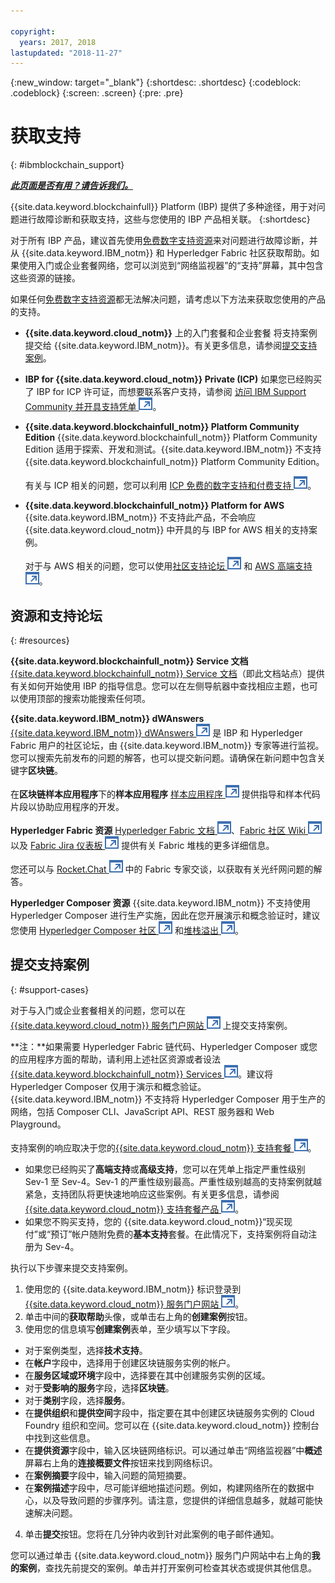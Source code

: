 ```yaml
---

copyright:
  years: 2017, 2018
lastupdated: "2018-11-27"
---
```


{:new_window: target="_blank"}
{:shortdesc: .shortdesc}
{:codeblock: .codeblock}
{:screen: .screen}
{:pre: .pre}

# 获取支持
{: #ibmblockchain_support}

***[此页面是否有用？请告诉我们。](https://www.surveygizmo.com/s3/4501493/IBM-Blockchain-Documentation)***

{{site.data.keyword.blockchainfull}} Platform (IBP) 提供了多种途径，用于对问题进行故障诊断和获取支持，这些与您使用的 IBP 产品相关联。
{:shortdesc}

对于所有 IBP 产品，建议首先使用[免费数字支持资源](#resources)来对问题进行故障诊断，并从 {{site.data.keyword.IBM_notm}} 和 Hyperledger Fabric 社区获取帮助。如果使用入门或企业套餐网络，您可以浏览到“网络监视器”的“支持”屏幕，其中包含这些资源的链接。

如果任何[免费数字支持资源](#resources)都无法解决问题，请考虑以下方法来获取您使用的产品的支持。
- **{{site.data.keyword.cloud_notm}}** 上的入门套餐和企业套餐
将支持案例提交给 {{site.data.keyword.IBM_notm}}。有关更多信息，请参阅[提交支持案例](#support-cases)。
- **IBP for {{site.data.keyword.cloud_notm}} Private (ICP)**
  如果您已经购买了 IBP for ICP 许可证，而想要联系客户支持，请参阅 [访问 IBM Support Community 并开具支持凭单 ![外部链接图标](images/external_link.svg "外部链接图标")](https://www.ibm.com/support/docview.wss?uid=ibm10740041 "{{site.data.keyword.blockchainfull_notm}} Platform 获取 ICP 支持")。
- **{{site.data.keyword.blockchainfull_notm}} Platform Community Edition**
  {{site.data.keyword.blockchainfull_notm}} Platform Community Edition 适用于探索、开发和测试。{{site.data.keyword.IBM_notm}} 不支持 {{site.data.keyword.blockchainfull_notm}} Platform Community Edition。

  有关与 ICP 相关的问题，您可以利用 [ICP 免费的数字支持和付费支持 ![外部链接图标](images/external_link.svg "外部链接图标")](https://www.ibm.com/developerworks/community/blogs/fe25b4ef-ea6a-4d86-a629-6f87ccf4649e/entry/Learn_more_about_IBM_Cloud_Private_Support?lang=en_us "IBM CloudPrivate Support")。
- **{{site.data.keyword.blockchainfull_notm}} Platform for AWS**
  {{site.data.keyword.IBM_notm}} 不支持此产品，不会响应 {{site.data.keyword.cloud_notm}} 中开具的与 IBP for AWS 相关的支持案例。

  对于与 AWS 相关的问题，您可以使用[社区支持论坛 ![外部链接图标](images/external_link.svg "外部链接图标")](https://forums.aws.amazon.com/index.jspa "AWS 社区支持论坛") 和 [AWS 高端支持 ![外部链接图标](images/external_link.svg "外部链接图标")](https://aws.amazon.com/premiumsupport/ "AWS 高端支持")。

## 资源和支持论坛
{: #resources}

**{{site.data.keyword.blockchainfull_notm}} Service 文档**
[{{site.data.keyword.blockchainfull_notm}} Service 文档](/docs/services/blockchain/index.html)（即此文档站点）提供有关如何开始使用 IBP 的指导信息。您可以在左侧导航器中查找相应主题，也可以使用顶部的搜索功能搜索任何项。

**{{site.data.keyword.IBM_notm}} dWAnswers**
[{{site.data.keyword.IBM_notm}} dWAnswers ![外部链接图标](images/external_link.svg "外部链接图标")](https://developer.ibm.com/answers/smartspace/blockchain/ "区块链空间中的问题和解答") 是 IBP 和 Hyperledger Fabric 用户的社区论坛，由 {{site.data.keyword.IBM_notm}} 专家等进行监视。您可以搜索先前发布的问题的解答，也可以提交新问题。请确保在新问题中包含关键字**区块链**。

在**区块链样本应用程序**下的**样本应用程序**
[样本应用程序 ![外部链接图标](images/external_link.svg "外部链接图标")](https://github.com/ibm-blockchain "IBM Blockchain 样本应用程序") 提供指导和样本代码片段以协助应用程序的开发。

**Hyperledger Fabric 资源**
[Hyperledger Fabric 文档 ![外部链接图标](images/external_link.svg "外部链接图标")](https://hyperledger-fabric.readthedocs.io/en/latest/ "Hyperledger Fabric")、[Fabric 社区 Wiki ![外部链接图标](images/external_link.svg "外部链接图标")](https://wiki.hyperledger.org/projects/fabric "Fabric 社区 Wiki") 以及 [Fabric Jira 仪表板 ![外部链接图标](images/external_link.svg "外部链接图标")](https://jira.hyperledger.org/secure/Dashboard.jspa?selectPageId=10104 "Fabric Jira 仪表板") 提供有关 Fabric 堆栈的更多详细信息。

您还可以与 [Rocket.Chat ![外部链接图标](images/external_link.svg "外部链接图标")](https://chat.hyperledger.org/channel/fabric "Fabric Rocket.Chat channel") 中的 Fabric 专家交谈，以获取有关光纤网问题的解答。

**Hyperledger Composer 资源**
{{site.data.keyword.IBM_notm}} 不支持使用 Hyperledger Composer 进行生产实施，因此在您开展演示和概念验证时，建议您使用 [Hyperledger Composer 社区 ![外部链接图标](images/external_link.svg "外部链接图标")](https://chat.hyperledger.org/channel/composer "Hyperledger Composer 社区") 和[堆栈溢出 ![外部链接图标](images/external_link.svg "外部链接图标")](https://stackoverflow.com/questions/tagged/hyperledger-composer "标有 [hyperleder-composer] 的堆栈溢出问题")。


## 提交支持案例
{: #support-cases}

对于与入门或企业套餐相关的问题，您可以在 [{{site.data.keyword.cloud_notm}} 服务门户网站 ![外部链接图标](images/external_link.svg "外部链接图标")](https://ibm.biz/ibmcloudsupport "IBM Cloud 服务门户网站") 上提交支持案例。

**注：**如果需要 Hyperledger Fabric 链代码、Hyperledger Composer 或您的应用程序方面的帮助，请利用上述社区资源或者设法[{{site.data.keyword.blockchainfull_notm}} Services ![外部链接图标](images/external_link.svg "外部链接图标")](https://www.ibm.com/blockchain/services "使用 {{site.data.keyword.blockchainfull_notm}} Services 将区块链策略转化成业务结果")。建议将 Hyperledger Composer 仅用于演示和概念验证。{{site.data.keyword.IBM_notm}} 不支持将 Hyperledger Composer 用于生产的网络，包括 Composer CLI、JavaScript API、REST 服务器和 Web Playground。

支持案例的响应取决于您的[{{site.data.keyword.cloud_notm}} 支持套餐 ![外部链接图标](images/external_link.svg "外部链接图标")](https://console.bluemix.net/docs/get-support/index.html#support-plans "支持套餐")。

- 如果您已经购买了**高端支持**或**高级支持**，您可以在凭单上指定严重性级别 Sev-1 至 Sev-4。Sev-1 的严重性级别最高。严重性级别越高的支持案例就越紧急，支持团队将更快速地响应这些案例。有关更多信息，请参阅
[{{site.data.keyword.cloud_notm}} 支持套餐产品 ![外部链接图标](images/external_link.svg "External link icon")](https://console.bluemix.net/docs/get-support/index.html#support-plans "支持套餐")。  
- 如果您不购买支持，您的 {{site.data.keyword.cloud_notm}}“现买现付”或“预订”帐户随附免费的**基本支持**套餐。在此情况下，支持案例将自动注册为 Sev-4。

执行以下步骤来提交支持案例。

1. 使用您的 {{site.data.keyword.IBM_notm}} 标识登录到 [{{site.data.keyword.cloud_notm}} 服务门户网站 ![外部链接图标](images/external_link.svg "外部链接图标")](https://ibm.biz/ibmcloudsupport "IBM Cloud 服务门户网站")。
2. 单击中间的**获取帮助**头像，或单击右上角的**创建案例**按钮。
3. 使用您的信息填写**创建案例**表单，至少填写以下字段。
  - 对于案例类型，选择**技术支持**。
  - 在**帐户**字段中，选择用于创建区块链服务实例的帐户。
  - 在**服务区域或环境**字段中，选择要在其中创建服务实例的区域。
  - 对于**受影响的服务**字段，选择**区块链**。
  - 对于**类别**字段，选择**服务**。
  - 在**提供组织**和**提供空间**字段中，指定要在其中创建区块链服务实例的 Cloud Foundry 组织和空间。您可以在 {{site.data.keyword.cloud_notm}} 控制台中找到这些信息。
  - 在**提供资源**字段中，输入区块链网络标识。可以通过单击“网络监视器”中**概述**屏幕右上角的**连接概要文件**按钮来找到网络标识。
  - 在**案例摘要**字段中，输入问题的简短摘要。
  - 在**案例描述**字段中，尽可能详细地描述问题。例如，构建网络所在的数据中心，以及导致问题的步骤序列。请注意，您提供的详细信息越多，就越可能快速解决问题。
4. 单击**提交**按钮。您将在几分钟内收到针对此案例的电子邮件通知。

您可以通过单击 {{site.data.keyword.cloud_notm}} 服务门户网站中右上角的**我的案例**，查找先前提交的案例。单击并打开案例可检查其状态或提供其他信息。
